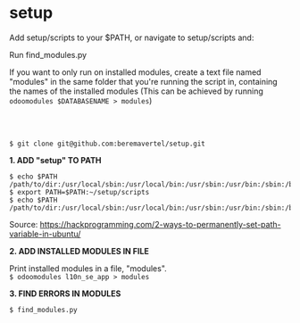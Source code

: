 # setup

Add setup/scripts to your $PATH, or navigate to setup/scripts and:

Run find_modules.py

If you want to only run on installed modules, create a text file named "modules" in the same folder that you're running the script in, containing the names of the installed modules (This can be achieved by running `odoomodules $DATABASENAME > modules`)



<br>
<br>

`$ git clone git@github.com:beremavertel/setup.git`


**1. ADD "setup" TO PATH**

```
$ echo $PATH
/path/to/dir:/usr/local/sbin:/usr/local/bin:/usr/sbin:/usr/bin:/sbin:/bin:/usr/games:/usr/local/games:/snap/bin
$ export PATH=$PATH:~/setup/scripts
$ echo $PATH
/path/to/dir:/usr/local/sbin:/usr/local/bin:/usr/sbin:/usr/bin:/sbin:/bin:/usr/games:/usr/local/games:/snap/bin:/setup/scripts
```

Source: https://hackprogramming.com/2-ways-to-permanently-set-path-variable-in-ubuntu/

**2. ADD INSTALLED MODULES IN FILE**

Print installed modules in a file, "modules". <br>
`$ odoomodules l10n_se_app > modules` <br>

**3. FIND ERRORS IN MODULES**

`$ find_modules.py`

